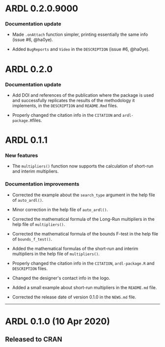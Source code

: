 # ARDL 0.2.0.9000

### Documentation update

* Made `.onAttach` function simpler, printing essentially the same info (issue #6, @ha0ye).

* Added `BugReports` and `Video` in the `DESCRIPTION` (issue #6, @ha0ye).

# ARDL 0.2.0

### Documentation update

* Add DOI and references of the publication where the package is used and 
successfully replicates the results of the methodology it implements, in the 
`DESCRIPTION` and `README.Rmd` files.

* Properly changed the citation info in the `CITATION` and `ardl-package.R`files.

# ARDL 0.1.1

### New features

* The `multipliers()` function now supports the calculation of short-run and
interim multipliers.

### Documentation improvements

* Corrected the example about the `search_type` argument in the help file of
`auto_ardl()`. 

* Minor correction in the help file of `auto_ardl()`.

* Corrected the mathematical formula of the Long-Run multipliers in the help
file of `multipliers()`.

* Corrected the mathematical formula of the bounds F-test in the help file of
`bounds_f_test()`.

* Added the mathematical formulas of the short-run and interim multipliers in 
the help file of `multipliers()`.

* Properly changed the citation info in the `CITATION`, `ardl-package.R` and  
`DESCRIPTION` files.

* Changed the designer's contact info in the logo.

* Added a small example about short-run multipliers in the `README.md` file.

* Corrected the release date of version 0.1.0 in the `NEWS.md` file.

---

# ARDL 0.1.0  (10 Apr 2020)

## Released to CRAN
